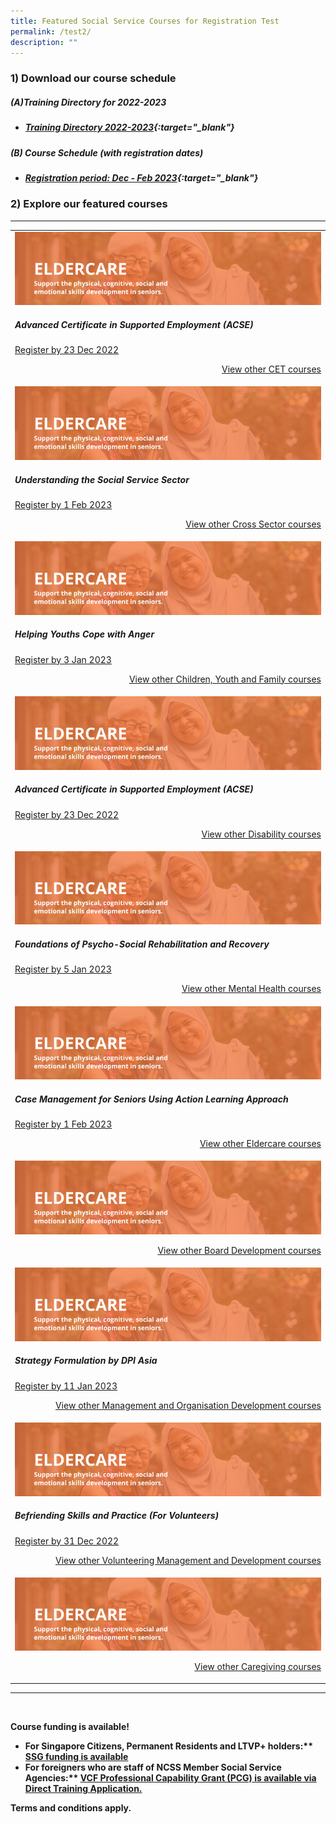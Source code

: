 ```yaml
---
title: Featured Social Service Courses for Registration Test
permalink: /test2/
description: ""
---
```

### 1) Download our course schedule

##### **(A)Training Directory for 2022-2023**
* ##### [Training Directory 2022-2023](/files/Files%20for%20Learners/FY22-Training-Directory-updated-1Sept22.pdf){:target="_blank"} 

##### **(B) Course Schedule (with registration dates)** <br>
* ##### [Registration period: Dec - Feb 2023](/files/Files%20for%20Learners/Monthly%20Featured%20Courses%20-%20Dec%20to%20Mar%202023.pdf){:target="_blank"}


### 2) Explore our featured courses

---

<table>
	<tbody><tr> <td><img src="/images/training/eldercare-v2.png" alt="Continuing"><h5>Advanced Certificate in Supported Employment (ACSE)</h5><a href="https://www.ssi.gov.sg/training/cet/">Register by 23 Dec 2022</a><p></p><p style="text-align: right;"><a href="https://www.ssi.gov.sg/training/cet/">View other CET courses</a></p></td>
		
</tr><tr> <td><img src="/images/training/eldercare-v2.png" alt="cross sector"><h5>Understanding the Social Service Sector</h5><a href="https://www.ssi.gov.sg/training/cross-sector/">Register by 1 Feb 2023</a><p></p><p style="text-align: right;"><a href="https://www.ssi.gov.sg/training/cross-sector/">View other Cross Sector courses</a></p></td>
		
</tr><tr> <td><img src="/images/training/eldercare-v2.png" alt="CYF"><h5>Helping Youths Cope with Anger</h5><a href="https://www.ssi.gov.sg/training/cyandf/">Register by 3 Jan 2023</a><p></p><p style="text-align: right;"><a href="https://www.ssi.gov.sg/training/cyandf/">View other Children, Youth and Family courses</a></p></td>

</tr><tr> <td><img src="/images/training/eldercare-v2.png" alt="disability"><h5>Advanced Certificate in Supported Employment (ACSE)</h5><a href="https://www.ssi.gov.sg/training/disability/">Register by 23 Dec 2022</a><p></p><p style="text-align: right;"><a href="https://www.ssi.gov.sg/training/disability/">View other Disability courses</a></p></td>

</tr><tr> <td><img src="/images/training/eldercare-v2.png" alt="mental"><h5>Foundations of Psycho-Social Rehabilitation and Recovery</h5><a href="https://www.ssi.gov.sg/training/mental-health/">Register by 5 Jan 2023</a><p></p><p style="text-align: right;"><a href="https://www.ssi.gov.sg/training/mental-health/">View other Mental Health courses</a></p></td>

</tr><tr> <td><img src="/images/training/eldercare-v2.png" alt="Caring and communicating with dementia and senior persons courses"><h5>Case Management for Seniors Using Action Learning Approach</h5><a href="https://www.ssi.gov.sg/training/eldercare/">Register by 1 Feb 2023</a><p></p><p style="text-align: right;"><a href="https://www.ssi.gov.sg/training/eldercare/">View other Eldercare courses</a></p></td>

</tr><tr> <td><img src="/images/training/eldercare-v2.png" alt="BOARD"><p></p><p style="text-align: right;"><a href="https://www.ssi.gov.sg/training/eldercare/">View other Board Development courses</a></p></td>
	
</tr><tr> <td><img src="/images/training/eldercare-v2.png" alt="MOD"><h5>Strategy Formulation by DPI Asia</h5><a href="https://www.ssi.gov.sg/training/management-and-organisation-development/">Register by 11 Jan 2023</a><p></p><p style="text-align: right;"><a href="https://www.ssi.gov.sg/training/management-and-organisation-development/">View other Management and Organisation Development courses</a></p></td>

</tr><tr> <td><img src="/images/training/eldercare-v2.png" alt="volunteering"><h5>Befriending Skills and Practice (For Volunteers)</h5><a href="https://www.ssi.gov.sg/training/volunteer-development-and-management/">Register by 31 Dec 2022</a><p></p><p style="text-align: right;"><a href="https://www.ssi.gov.sg/training/volunteer-development-and-management/">View other Volunteering Management and Development courses</a></p></td>

</tr><tr> <td><img src="/images/training/eldercare-v2.png" alt="caregiving"><p style="text-align: right;"><a href="https://www.ssi.gov.sg/training/caregiving/">View other Caregiving courses</a></p></td>
	</tr></tbody></table>

--- 
<br>

<b>Course funding is available!<b>

<ul>
	<li>For Singapore Citizens, Permanent Residents and LTVP+ holders:** <a href="">SSG funding is available</a>
	</li><li>For foreigners who are staff of NCSS Member Social Service Agencies:** <a href="https://www.ncss.gov.sg/grants-search/detail-page/VCFProfessionalCapabilityGrant-LocalTraining">VCF Professional Capability Grant (PCG) is available via Direct Training Application.</a></li></ul>

<p>Terms and conditions apply.</p>